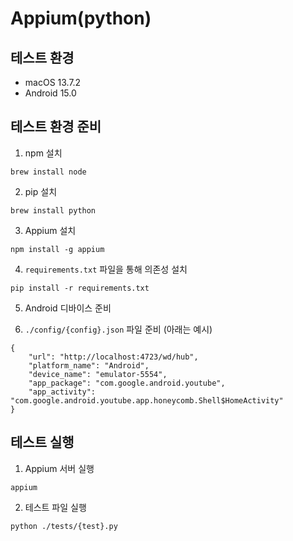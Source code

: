 # Appium(python)

## 테스트 환경
- macOS 13.7.2
- Android 15.0

## 테스트 환경 준비 

1. npm 설치
```
brew install node
```

2. pip 설치
```
brew install python
```

3. Appium 설치
```
npm install -g appium
```

4. `requirements.txt` 파일을 통해 의존성 설치
```
pip install -r requirements.txt
```

5. Android 디바이스 준비

6. `./config/{config}.json` 파일 준비 (아래는 예시)
```
{
    "url": "http://localhost:4723/wd/hub",
    "platform_name": "Android",
    "device_name": "emulator-5554",
    "app_package": "com.google.android.youtube",
    "app_activity": "com.google.android.youtube.app.honeycomb.Shell$HomeActivity"
}
```

## 테스트 실행
1. Appium 서버 실행
```
appium
```

2. 테스트 파일 실행
```
python ./tests/{test}.py
```